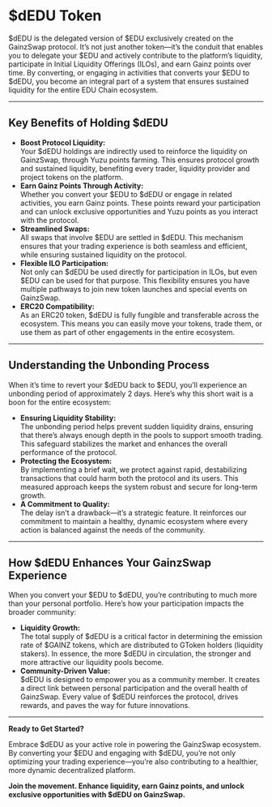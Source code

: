 # $dEDU Token



$dEDU is the delegated version of $EDU exclusively created on the GainzSwap protocol. It’s not just another token—it’s the conduit that enables you to delegate your $EDU and actively contribute to the platform’s liquidity, participate in Initial Liquidity Offerings (ILOs), and earn Gainz points over time. By converting, or engaging in activities that converts your $EDU to $dEDU, you become an integral part of a system that ensures sustained liquidity for the entire EDU Chain ecosystem.

***

## **Key Benefits of Holding $dEDU**

* **Boost Protocol Liquidity:**\
  Your $dEDU holdings are indirectly used to reinforce the liquidity on GainzSwap, through Yuzu points farming. This ensures protocol growth and sustained liquidity, benefiting every trader, liquidity provider and project tokens on the platform.
* **Earn Gainz Points Through Activity:**\
  Whether you convert your $EDU to $dEDU or engage in related activities, you earn Gainz points. These points reward your participation and can unlock exclusive opportunities and Yuzu points as you interact with the protocol.
* **Streamlined Swaps:**\
  All swaps that involve $EDU are settled in $dEDU. This mechanism ensures that your trading experience is both seamless and efficient, while ensuring sustained liquidity on the protocol.
* **Flexible ILO Participation:**\
  Not only can $dEDU be used directly for participation in ILOs, but even $EDU can be used for that purpose. This flexibility ensures you have multiple pathways to join new token launches and special events on GainzSwap.
* **ERC20 Compatibility:**\
  As an ERC20 token, $dEDU is fully fungible and transferable across the ecosystem. This means you can easily move your tokens, trade them, or use them as part of other engagements in the entire ecosystem.

***

## **Understanding the Unbonding Process**

When it’s time to revert your $dEDU back to $EDU, you’ll experience an unbonding period of approximately 2 days. Here’s why this short wait is a boon for the entire ecosystem:

* **Ensuring Liquidity Stability:**\
  The unbonding period helps prevent sudden liquidity drains, ensuring that there’s always enough depth in the pools to support smooth trading. This safeguard stabilizes the market and enhances the overall performance of the protocol.
* **Protecting the Ecosystem:**\
  By implementing a brief wait, we protect against rapid, destabilizing transactions that could harm both the protocol and its users. This measured approach keeps the system robust and secure for long-term growth.
* **A Commitment to Quality:**\
  The delay isn’t a drawback—it’s a strategic feature. It reinforces our commitment to maintain a healthy, dynamic ecosystem where every action is balanced against the needs of the community.

***

## **How $dEDU Enhances Your GainzSwap Experience**

When you convert your $EDU to $dEDU, you’re contributing to much more than your personal portfolio. Here’s how your participation impacts the broader community:

* **Liquidity Growth:**\
  The total supply of $dEDU is a critical factor in determining the emission rate of $GAINZ tokens, which are distributed to GToken holders (liquidity stakers). In essence, the more $dEDU in circulation, the stronger and more attractive our liquidity pools become.
* **Community-Driven Value:**\
  $dEDU is designed to empower you as a community member. It creates a direct link between personal participation and the overall health of GainzSwap. Every value of $dEDU reinforces the protocol, drives rewards, and paves the way for future innovations.

***

**Ready to Get Started?**

Embrace $dEDU as your active role in powering the GainzSwap ecosystem. By converting your $EDU and engaging with $dEDU, you’re not only optimizing your trading experience—you’re also contributing to a healthier, more dynamic decentralized platform.

**Join the movement. Enhance liquidity, earn Gainz points, and unlock exclusive opportunities with $dEDU on GainzSwap.**
